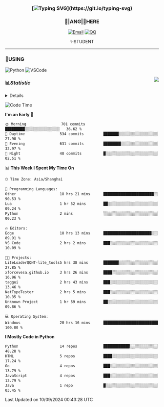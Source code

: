 <div align="center">


### [![Typing SVG](https://readme-typing-svg.herokuapp.com?size=25&duration=2500&color=8C43EA&vCenter=true&width=200&height=40&lines=%F0%9F%8C%B1ANGJustinl%F0%9F%8C%B1+!)](https://git.io/typing-svg)


### 🥛|**ANG**|🥛HERE



[![Email](https://img.shields.io/badge/Email-ANGJustin@163.com-6A5ACD?style=flat-square&logoColor=fff)](mailto:ANGJustinl@163.com)
[![QQ](https://img.shields.io/badge/QQ-77139032-98FB98?style=flat-square&logoColor=fff)](https://qm.qq.com/cgi-bin/qm/qr?k=mcs-cON_aPNfc3hO8-H7lWJHDX-5nKr7&noverify=0)




✨STUDENT 

</div>

---

### 🎨USING

![Python](https://img.shields.io/badge/-Python-blue?style=flat-square&logo=Python&logoColor=fff)
![VSCode](https://img.shields.io/badge/-VSCode-blue?style=flat-square&logo=visualstudiocode&logoColor=fff)


<a href="#">
  <img align="right" src="https://github-readme-stats.vercel.app/api?username=ANGJustinl&count_private=true&show_icons=true&hide_border=true&bg_color=15,f2f7fd,E0EAFC" />
</a>




### 📊*Statistic* 

<details>

<p align="center">
   <img src="github-metrics.svg" alt="typing-svg">
</p>

[![Github activity graph](https://github-readme-activity-graph.angforever.top/graph?username=ANGJustinl&theme=dracula)](https://github.com/ANGJustinl/ANGJustinl)
![image](https://github.com/ANGJustinl/ANGJustinl/assets/96008766/f6c957b8-b907-482a-8804-4c1f944d4b60)
</details>

<!--START_SECTION:waka-->
![Code Time](http://img.shields.io/badge/Code%20Time-267%20hrs%201%20min-blue)

**I'm an Early 🐤** 

```text
🌞 Morning                701 commits         █████████░░░░░░░░░░░░░░░░   36.62 % 
🌆 Daytime                534 commits         ███████░░░░░░░░░░░░░░░░░░   27.90 % 
🌃 Evening                631 commits         ████████░░░░░░░░░░░░░░░░░   32.97 % 
🌙 Night                  48 commits          █░░░░░░░░░░░░░░░░░░░░░░░░   02.51 % 
```


📊 **This Week I Spent My Time On** 

```text
🕑︎ Time Zone: Asia/Shanghai

💬 Programming Languages: 
Other                    18 hrs 21 mins      ███████████████████████░░   90.53 % 
Lua                      1 hr 52 mins        ██░░░░░░░░░░░░░░░░░░░░░░░   09.24 % 
Python                   2 mins              ░░░░░░░░░░░░░░░░░░░░░░░░░   00.23 % 

🔥 Editors: 
Edge                     18 hrs 13 mins      ██████████████████████░░░   89.91 % 
VS Code                  2 hrs 2 mins        ███░░░░░░░░░░░░░░░░░░░░░░   10.09 % 

🐱‍💻 Projects: 
LiteLoaderQQNT-lite_tools5 hrs 38 mins       ███████░░░░░░░░░░░░░░░░░░   27.85 % 
xforcevesa.github.io     3 hrs 26 mins       ████░░░░░░░░░░░░░░░░░░░░░   16.96 % 
taggui                   2 hrs 43 mins       ███░░░░░░░░░░░░░░░░░░░░░░   13.46 % 
NatTypeTester            2 hrs 5 mins        ███░░░░░░░░░░░░░░░░░░░░░░   10.35 % 
Unknown Project          1 hr 59 mins        ██░░░░░░░░░░░░░░░░░░░░░░░   09.86 % 

💻 Operating System: 
Windows                  20 hrs 16 mins      █████████████████████████   100.00 % 
```

**I Mostly Code in Python** 

```text
Python                   14 repos            ████████████░░░░░░░░░░░░░   48.28 % 
HTML                     5 repos             ████░░░░░░░░░░░░░░░░░░░░░   17.24 % 
Go                       4 repos             ███░░░░░░░░░░░░░░░░░░░░░░   13.79 % 
JavaScript               4 repos             ███░░░░░░░░░░░░░░░░░░░░░░   13.79 % 
Java                     1 repo              █░░░░░░░░░░░░░░░░░░░░░░░░   03.45 % 
```




 Last Updated on 10/09/2024 00:43:28 UTC
<!--END_SECTION:waka-->
